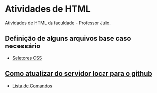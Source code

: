# Atividades de HTML
Atividades de HTML da faculdade - Professor Julio.

## Definição de alguns arquivos base caso necessário
- <a href="https://ead.eduvaleavare.com.br/pluginfile.php/38516/mod_resource/content/1/01%20-%20Seletores%20CSS.pdf"> Seletores CSS

## Como atualizar do servidor locar para o github
- <a href="https://pastebin.com/FqdMUxMc"> Lista de Comandos
